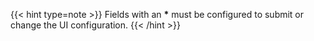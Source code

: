 &NewLine;

{{< hint type=note >}}
Fields with an <span title="asterisk"><b>*</b></span> must be configured to submit or change the UI configuration.
{{< /hint >}}
